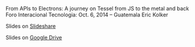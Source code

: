 From APIs to Electrons: A journey on Tessel from JS to the metal and back
Foro Interacional Tecnologia: Oct. 6, 2014 – Guatemala
Eric Kolker

Slides on [Slideshare](http://www.slideshare.net/TechnicalMachine/from-apis-to-electrons-a-js-on-hardware-journey)

Slides on [Google Drive](https://docs.google.com/presentation/d/1m0BosqNpANs5hljVYhb06fpzVuu5lVVuO1nz8v1JvUg/edit?usp=sharing)

